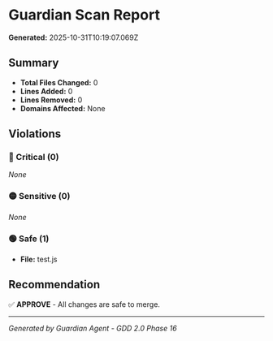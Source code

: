 # Guardian Scan Report

**Generated:** 2025-10-31T10:19:07.069Z

## Summary

- **Total Files Changed:** 0
- **Lines Added:** 0
- **Lines Removed:** 0
- **Domains Affected:** None

## Violations

### 🔴 Critical (0)

_None_

### 🟡 Sensitive (0)

_None_

### 🟢 Safe (1)


- **File:** test.js


## Recommendation

✅ **APPROVE** - All changes are safe to merge.

---

*Generated by Guardian Agent - GDD 2.0 Phase 16*

